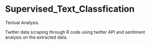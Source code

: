 # Supervised_Text_Classfication

Textual Analysis.

Twitter data scraping through R code using twitter API and sentiment analysis on the extracted data.
